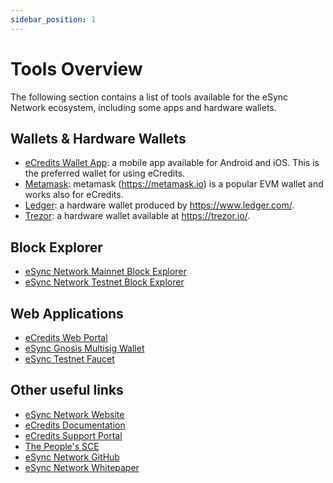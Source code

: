 ```yaml
---
sidebar_position: 1
---
```


# Tools Overview

The following section contains a list of tools available for the eSync Network ecosystem, including some apps and hardware wallets.

## Wallets & Hardware Wallets

- [eCredits Wallet App](https://link.ecredits.com/app/install): a mobile app available for Android and iOS. This is the preferred wallet for using eCredits.
- [Metamask](/docs/tools/metamask.md): metamask (https://metamask.io) is a popular EVM wallet and works also for eCredits.
- [Ledger](/docs/tools/ledger-hardware-wallet): a hardware wallet produced by https://www.ledger.com/.
- [Trezor](/docs/tools/trezor-hardware-wallet): a hardware wallet available at https://trezor.io/.

## Block Explorer

- [eSync Network Mainnet Block Explorer](https://explorer.esync.network/)
- [eSync Network Testnet Block Explorer](https://explorer.tst.esync.network/)

## Web Applications

- [eCredits Web Portal](https://portal.ecredits.com/)
- [eSync Gnosis Multisig Wallet](https://multisig.ecredits.com)
- [eSync Testnet Faucet](https://faucet.tst.ecredits.com/)

## Other useful links

- [eSync Network Website](https://esync.network/)
- [eCredits Documentation](https://docs.esync.network)
- [eCredits Support Portal](https://support.ecredits.com/)
- [The People's SCE](https://thesce.org/)
- [eSync Network GitHub](https://github.com/esync-network)
- [eSync Network Whitepaper](https://esync.network/whitepaper/)
